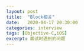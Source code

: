 ```yaml
---
layout: post
title:  "Block相关"
date:   2020-04-17 20:30:00
categories: interview
tags: [Objective-C,iOS]
excerpt: 面试时遇到的问题
---
```




